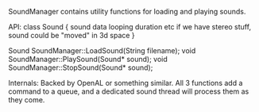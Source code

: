 SoundManager contains utility functions for loading and playing sounds.

API:
class Sound {
  sound data
  looping
  duration
  etc
  if we have stereo stuff, sound could be "moved" in 3d space
}

Sound SoundManager::LoadSound(String filename);
void SoundManager::PlaySound(Sound* sound);
void SoundManager::StopSound(Sound* sound);

Internals:
Backed by OpenAL or something similar.  All 3 functions add a command to a queue, and a dedicated sound thread will process them as they come.
